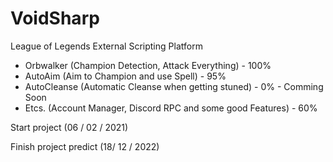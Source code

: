 # VoidSharp
  League of Legends External Scripting Platform
  - Orbwalker (Champion Detection, Attack Everything) - 100%
  - AutoAim (Aim to Champion and use Spell) - 95%
  - AutoCleanse (Automatic Cleanse when getting stuned) - 0% - Comming Soon
  - Etcs. (Account Manager, Discord RPC and some good Features) - 60% 

Start project (06 / 02 / 2021)

Finish project predict (18/ 12 / 2022)
